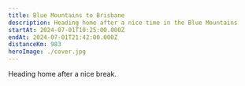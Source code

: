 ```yaml
---
title: Blue Mountains to Brisbane
description: Heading home after a nice time in the Blue Mountains
startAt: 2024-07-01T10:25:00.000Z
endAt: 2024-07-01T21:42:00.000Z
distanceKm: 983
heroImage: ./cover.jpg
---
```


Heading home after a nice break.
